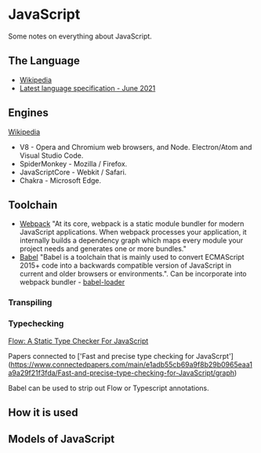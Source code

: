 # JavaScript
Some notes on everything about JavaScript.

## The Language
* [Wikipedia](https://en.wikipedia.org/wiki/JavaScript)
* [Latest language specification - June 2021](https://262.ecma-international.org/12.0/)

## Engines
[Wikipedia](https://en.wikipedia.org/wiki/JavaScript_engine)

* V8 - Opera and Chromium web browsers, and Node. Electron/Atom and Visual Studio Code.
* SpiderMonkey - Mozilla / Firefox.
* JavaScriptCore - Webkit / Safari.
* Chakra - Microsoft Edge.


## Toolchain
* [Webpack](https://webpack.js.org/concepts/) "At its core, webpack is a static module bundler for modern JavaScript applications. 
When webpack processes your application, it internally builds a dependency graph which maps every module your project needs and generates one or more bundles."
* [Babel](https://babeljs.io/docs/en/) "Babel is a toolchain that is mainly used to convert ECMAScript 2015+ code into a backwards compatible version of JavaScript in current and older browsers or environments.". Can be incorporate into webpack bundler - [babel-loader](https://webpack.js.org/loaders/babel-loader/#root)

### Transpiling

### Typechecking
[Flow: A Static Type Checker For JavaScript](https://flow.org)

Papers connected to ['Fast and precise type checking for JavaScrpt'] (https://www.connectedpapers.com/main/e1adb55cb69a9f8b29b0965eaa1a9a29f21f3fda/Fast-and-precise-type-checking-for-JavaScript/graph)

Babel can be used to strip out Flow or Typescript annotations.

## How it is used

## Models of JavaScript
